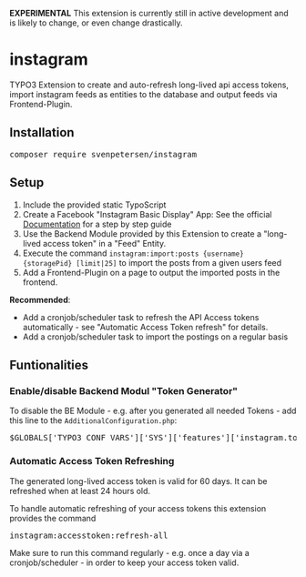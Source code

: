 __EXPERIMENTAL__ This extension is currently still in active development and is
likely to change, or even change drastically.

# instagram

TYPO3 Extension to create and auto-refresh long-lived api access tokens, import
instagram feeds as entities to the database and output feeds via
Frontend-Plugin.

## Installation

<pre>composer require svenpetersen/instagram</pre>

## Setup

1. Include the provided static TypoScript
2. Create a Facebook "Instagram Basic Display" App: See the
   official [Documentation](https://developers.facebook.com/docs/instagram-basic-display-api/getting-started)
   for a step by step guide
3. Use the Backend Module provided by this Extension to create a "long-lived
   access token" in a "Feed" Entity.
4. Execute the command <code>instagram:import:posts {username}
   {storagePid} [limit|25]</code> to import the posts from a given users feed
5. Add a Frontend-Plugin on a page to output the imported posts in the frontend.

__Recommended__:

* Add a cronjob/scheduler task to refresh the API Access tokens automatically -
  see "Automatic Access Token refresh" for details.
* Add a cronjob/scheduler task to import the postings on a regular basis

## Funtionalities

### Enable/disable Backend Modul "Token Generator"

To disable the BE Module - e.g. after you generated all needed Tokens - add this
line to the <code>AdditionalConfiguration.php</code>:
<pre>$GLOBALS['TYPO3_CONF_VARS']['SYS']['features']['instagram.tokenGeneratorBeModule'] = true; // or false</pre>

### Automatic Access Token Refreshing

The generated long-lived access token is valid for 60 days.
It can be refreshed when at least 24 hours old.

To handle automatic refreshing of your access tokens this extension provides the
command
<pre>instagram:accesstoken:refresh-all</pre>

Make sure to run this command regularly - e.g. once a day via a
cronjob/scheduler - in order to keep your access token valid.

